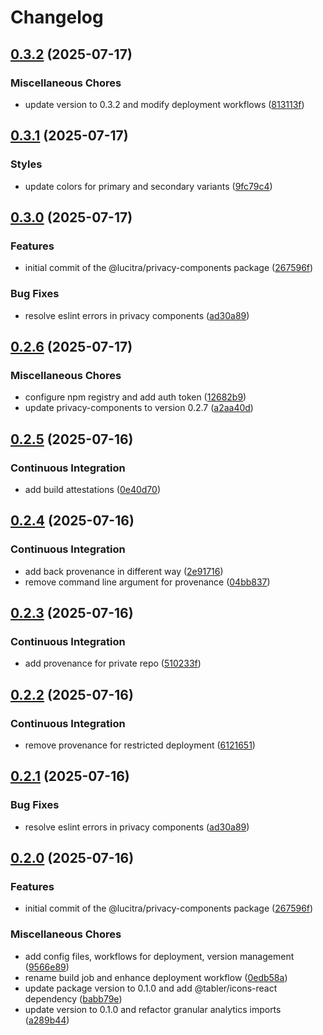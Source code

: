 # Changelog

## [0.3.2](https://github.com/lucitra/lucitra-privacy-components/compare/privacy-components-v0.3.1...privacy-components-v0.3.2) (2025-07-17)


### Miscellaneous Chores

* update version to 0.3.2 and modify deployment workflows ([813113f](https://github.com/lucitra/lucitra-privacy-components/commit/813113fa30c8f9091d0aa342edd35609252d71ce))

## [0.3.1](https://github.com/lucitra/lucitra-privacy-components/compare/privacy-components-v0.3.0...privacy-components-v0.3.1) (2025-07-17)


### Styles

* update colors for primary and secondary variants ([9fc79c4](https://github.com/lucitra/lucitra-privacy-components/commit/9fc79c4b641da7a24b63708c4ba210748d7c4a25))

## [0.3.0](https://github.com/lucitra/lucitra-privacy-components/compare/v0.2.6...v0.3.0) (2025-07-17)


### Features

* initial commit of the @lucitra/privacy-components package ([267596f](https://github.com/lucitra/lucitra-privacy-components/commit/267596f11b8761292d8c9f5176e7b245328a1a0d))


### Bug Fixes

* resolve eslint errors in privacy components ([ad30a89](https://github.com/lucitra/lucitra-privacy-components/commit/ad30a8982b16a2ae0bf9d7d47e9dfd7701cae6e6))

## [0.2.6](https://github.com/lucitra/lucitra-privacy-components/compare/privacy-components-v0.2.5...privacy-components-v0.2.6) (2025-07-17)


### Miscellaneous Chores

* configure npm registry and add auth token ([12682b9](https://github.com/lucitra/lucitra-privacy-components/commit/12682b968cb4efc7839f712d2a0e7ea7d23555f5))
* update privacy-components to version 0.2.7 ([a2aa40d](https://github.com/lucitra/lucitra-privacy-components/commit/a2aa40d97e4c146ded1fe7fd0edc1c764b38bd20))

## [0.2.5](https://github.com/lucitra/lucitra-privacy-components/compare/privacy-components-v0.2.4...privacy-components-v0.2.5) (2025-07-16)


### Continuous Integration

* add build attestations ([0e40d70](https://github.com/lucitra/lucitra-privacy-components/commit/0e40d70043370fdf4f74cd3facff18863ba2b2a6))

## [0.2.4](https://github.com/lucitra/lucitra-privacy-components/compare/privacy-components-v0.2.3...privacy-components-v0.2.4) (2025-07-16)


### Continuous Integration

* add back provenance in different way ([2e91716](https://github.com/lucitra/lucitra-privacy-components/commit/2e91716d9e7eb6497f48f95aed93697cef95cb91))
* remove command line argument for provenance ([04bb837](https://github.com/lucitra/lucitra-privacy-components/commit/04bb837e77f2bbcc246310def49f878efaf2ee40))

## [0.2.3](https://github.com/lucitra/lucitra-privacy-components/compare/privacy-components-v0.2.2...privacy-components-v0.2.3) (2025-07-16)


### Continuous Integration

* add provenance for private repo ([510233f](https://github.com/lucitra/lucitra-privacy-components/commit/510233fdafa6c52f7e2d1f9e646d8c727b2a869c))

## [0.2.2](https://github.com/lucitra/lucitra-privacy-components/compare/privacy-components-v0.2.1...privacy-components-v0.2.2) (2025-07-16)


### Continuous Integration

* remove provenance for restricted deployment ([6121651](https://github.com/lucitra/lucitra-privacy-components/commit/61216519dffd9daa0e014bdc673113c272a604fb))

## [0.2.1](https://github.com/lucitra/lucitra-privacy-components/compare/privacy-components-v0.2.0...privacy-components-v0.2.1) (2025-07-16)


### Bug Fixes

* resolve eslint errors in privacy components ([ad30a89](https://github.com/lucitra/lucitra-privacy-components/commit/ad30a8982b16a2ae0bf9d7d47e9dfd7701cae6e6))

## [0.2.0](https://github.com/lucitra/lucitra-privacy-components/compare/privacy-components-v0.1.0...privacy-components-v0.2.0) (2025-07-16)


### Features

* initial commit of the @lucitra/privacy-components package ([267596f](https://github.com/lucitra/lucitra-privacy-components/commit/267596f11b8761292d8c9f5176e7b245328a1a0d))


### Miscellaneous Chores

* add config files, workflows for deployment, version management ([9566e89](https://github.com/lucitra/lucitra-privacy-components/commit/9566e891adbcaebfd2066aa5f5e5550b50f97826))
* rename build job and enhance deployment workflow ([0edb58a](https://github.com/lucitra/lucitra-privacy-components/commit/0edb58a1fad2a0cd85a6afa2f815008239658318))
* update package version to 0.1.0 and add @tabler/icons-react dependency ([babb79e](https://github.com/lucitra/lucitra-privacy-components/commit/babb79ec29be9806085032577ebc3d0ab3a9b001))
* update version to 0.1.0 and refactor granular analytics imports ([a289b44](https://github.com/lucitra/lucitra-privacy-components/commit/a289b44a37e186b3f1a311b5c0a7e228c4bdc0c2))
